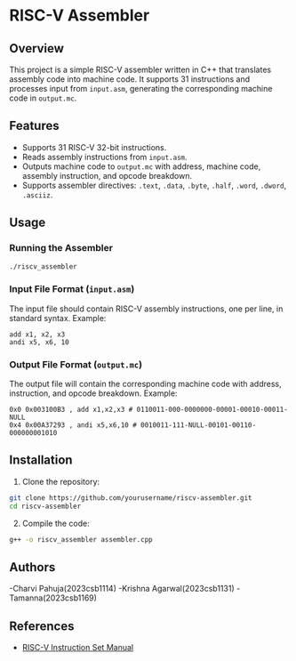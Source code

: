 # RISC-V Assembler

## Overview
This project is a simple RISC-V assembler written in C++ that translates assembly code into machine code. It supports 31 instructions and processes input from `input.asm`, generating the corresponding machine code in `output.mc`.

## Features
- Supports 31 RISC-V 32-bit instructions.
- Reads assembly instructions from `input.asm`.
- Outputs machine code to `output.mc` with address, machine code, assembly instruction, and opcode breakdown.
- Supports assembler directives: `.text`, `.data`, `.byte`, `.half`, `.word`, `.dword`, `.asciiz`.

## Usage
### Running the Assembler
```sh
./riscv_assembler
```

### Input File Format (`input.asm`)
The input file should contain RISC-V assembly instructions, one per line, in standard syntax. Example:
```
add x1, x2, x3
andi x5, x6, 10
```

### Output File Format (`output.mc`)
The output file will contain the corresponding machine code with address, instruction, and opcode breakdown. Example:
```
0x0 0x003100B3 , add x1,x2,x3 # 0110011-000-0000000-00001-00010-00011-NULL
0x4 0x00A37293 , andi x5,x6,10 # 0010011-111-NULL-00101-00110-000000001010
```

## Installation
1. Clone the repository:
```sh
git clone https://github.com/yourusername/riscv-assembler.git
cd riscv-assembler
```
2. Compile the code:
```sh
g++ -o riscv_assembler assembler.cpp
```

## Authors
-Charvi Pahuja(2023csb1114)
-Krishna Agarwal(2023csb1131)
-Tamanna(2023csb1169)

## References
- [RISC-V Instruction Set Manual](https://riscv.org/technical/specifications/)

